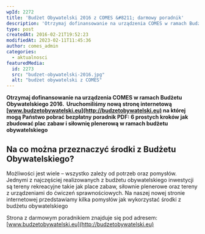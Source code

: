 ```yaml
---
wpId: 2272
title: 'Budżet Obywatelski 2016 z COMES &#8211; darmowy poradnik'
description: 'Otrzymaj dofinansowanie na urządzenia COMES w ramach Budżetu Obywatelskiego 2016. &nbsp;Uruchomiliśmy nową stronę internetową www.budzetobywatelski.eu na której mogą Państwo pobrać bezpłatny poradnik PDF: 6 prostych kroków jak zbudować plac zabaw i siłownię plenerową w ramach budżetu obywatelskiego Na co można przeznaczyć środki z Budżetu Obywatelskiego? Możliwości jest wiele – wszystko zależy od potrzeb oraz pomysłów. ...'
type: post
createdAt: 2016-02-21T19:52:23
modifiedAt: 2023-02-11T11:45:36
author: comes_admin
categories:
  - aktualnosci
featuredMedia:
  id: 2273
  src: "budzet-obywatelski-2016.jpg"
  alt: "budżet obywatelski z COMES"
---
```



**Otrzymaj dofinansowanie na urządzenia COMES w ramach Budżetu Obywatelskiego 2016.  Uruchomiliśmy nową stronę internetową [www.budzetobywatelski.eu](http://budzetobywatelski.eu) na której mogą Państwo pobrać bezpłatny poradnik PDF: 6 prostych kroków jak zbudować plac zabaw i siłownię plenerową w ramach budżetu obywatelskiego**

## Na co można przeznaczyć środki z Budżetu Obywatelskiego?

Możliwości jest wiele – wszystko zależy od potrzeb oraz pomysłów. Jednymi z najczęściej realizowanych z budżetu obywatelskiego inwestycji są tereny rekreacyjne takie jak place zabaw, siłownie plenerowe oraz tereny z urządzeniami do ćwiczeń sprawnościowych. Na naszej nowej stronie internetowej przedstawiamy kilka pomysłów jak wykorzystać środki z budżetu obywatelskiego

Strona z darmowym poradnikiem znajduje się pod adresem: [www.budzetobywatelski.eu](http://budzetobywatelski.eu)